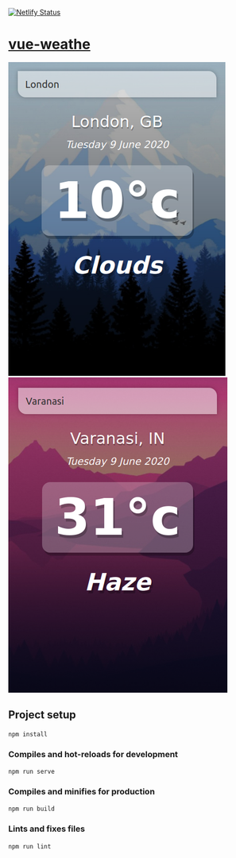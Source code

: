 [![Netlify Status](https://api.netlify.com/api/v1/badges/4a00acd6-279b-4acb-9ff9-c5845ab1db7e/deploy-status)](https://app.netlify.com/sites/batavinash-vue-weather/deploys)

# [vue-weathe](https://batavinash-vue-weather.netlify.app)

![cool weather](src/assets/screens/light-screen.png)  ![warm weather](src/assets/screens/warm-screen.png)

## Project setup
```
npm install
```

### Compiles and hot-reloads for development
```
npm run serve
```

### Compiles and minifies for production
```
npm run build
```

### Lints and fixes files
```
npm run lint
```
